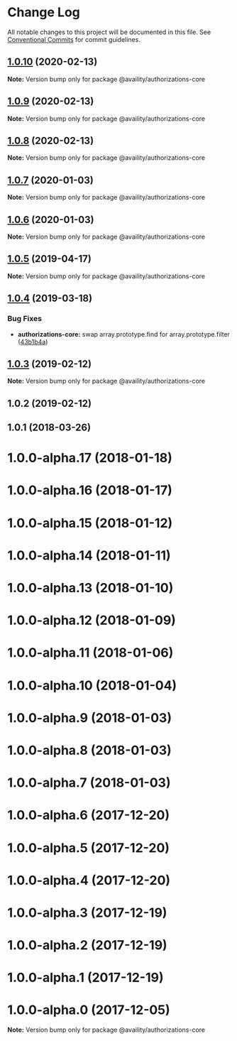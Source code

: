 # Change Log

All notable changes to this project will be documented in this file.
See [Conventional Commits](https://conventionalcommits.org) for commit guidelines.

## [1.0.10](https://github.com/Availity/sdk-js/compare/@availity/authorizations-core@1.0.7...@availity/authorizations-core@1.0.10) (2020-02-13)

**Note:** Version bump only for package @availity/authorizations-core





## [1.0.9](https://github.com/Availity/sdk-js/compare/@availity/authorizations-core@1.0.8...@availity/authorizations-core@1.0.9) (2020-02-13)

**Note:** Version bump only for package @availity/authorizations-core





## [1.0.8](https://github.com/Availity/sdk-js/compare/@availity/authorizations-core@1.0.7...@availity/authorizations-core@1.0.8) (2020-02-13)

**Note:** Version bump only for package @availity/authorizations-core





## [1.0.7](https://github.com/Availity/sdk-js/compare/@availity/authorizations-core@1.0.6...@availity/authorizations-core@1.0.7) (2020-01-03)

**Note:** Version bump only for package @availity/authorizations-core

## [1.0.6](https://github.com/Availity/sdk-js/compare/@availity/authorizations-core@1.0.5...@availity/authorizations-core@1.0.6) (2020-01-03)

**Note:** Version bump only for package @availity/authorizations-core

## [1.0.5](https://github.com/Availity/sdk-js/compare/@availity/authorizations-core@1.0.4...@availity/authorizations-core@1.0.5) (2019-04-17)

**Note:** Version bump only for package @availity/authorizations-core

## [1.0.4](https://github.com/Availity/sdk-js/compare/@availity/authorizations-core@1.0.3...@availity/authorizations-core@1.0.4) (2019-03-18)

### Bug Fixes

-   **authorizations-core:** swap array.prototype.find for array.prototype.filter ([43b1b4a](https://github.com/Availity/sdk-js/commit/43b1b4a))

## [1.0.3](https://github.com/Availity/sdk-js/compare/@availity/authorizations-core@1.0.2...@availity/authorizations-core@1.0.3) (2019-02-12)

**Note:** Version bump only for package @availity/authorizations-core

## 1.0.2 (2019-02-12)

## 1.0.1 (2018-03-26)

# 1.0.0-alpha.17 (2018-01-18)

# 1.0.0-alpha.16 (2018-01-17)

# 1.0.0-alpha.15 (2018-01-12)

# 1.0.0-alpha.14 (2018-01-11)

# 1.0.0-alpha.13 (2018-01-10)

# 1.0.0-alpha.12 (2018-01-09)

# 1.0.0-alpha.11 (2018-01-06)

# 1.0.0-alpha.10 (2018-01-04)

# 1.0.0-alpha.9 (2018-01-03)

# 1.0.0-alpha.8 (2018-01-03)

# 1.0.0-alpha.7 (2018-01-03)

# 1.0.0-alpha.6 (2017-12-20)

# 1.0.0-alpha.5 (2017-12-20)

# 1.0.0-alpha.4 (2017-12-20)

# 1.0.0-alpha.3 (2017-12-19)

# 1.0.0-alpha.2 (2017-12-19)

# 1.0.0-alpha.1 (2017-12-19)

# 1.0.0-alpha.0 (2017-12-05)

**Note:** Version bump only for package @availity/authorizations-core
